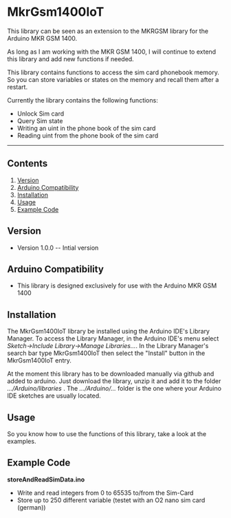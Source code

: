 # MkrGsm1400IoT

This library can be seen as an extension to the MKRGSM library for the Arduino MKR GSM 1400.

As long as I am working with the MKR GSM 1400, I will continue to extend this library and add new functions if needed.

This library contains functions to access the sim card phonebook memory. So you can store variables or states on the memory and recall them after a restart.


Currently the library contains the following functions:
- Unlock Sim card
- Query Sim state
- Writing an uint in the phone book of the sim card
- Reading uint from the phone book of the sim card


----------

## **Contents**
1.  [Version](https://github.com/phlpjo/MkrGsm1400IoT/tree/master#version)
2.  [Arduino Compatibility](https://github.com/phlpjo/MkrGsm1400IoT/tree/master#Arduino_Compatibility)
3. [Installation](https://github.com/phlpjo/MkrGsm1400IoT/tree/master#Installation)
4. [Usage](https://github.com/phlpjo/MkrGsm1400IoT/tree/master#Usage)
5. [Example Code](https://github.com/phlpjo/MkrGsm1400IoT/tree/master#Example_Code)

## **Version**

- Version 1.0.0 -- Intial version

## **Arduino Compatibility**

-  This library is designed exclusively for use with the Arduino MKR GSM 1400



## **Installation**

The MkrGsm1400IoT library be installed using the Arduino IDE's Library Manager. To access the Library Manager, in the Arduino IDE's menu select _Sketch->Include Library->Manage Libraries..._. In the Library Manager's search bar type MkrGsm1400IoT then select the "Install" button in the MkrGsm1400IoT entry.

At the moment this library has to be downloaded manually via github and added to arduino.
Just download the library, unzip it and add it to the folder _.../Arduino/libraries_ . The _.../Arduino/..._ folder is the one where your Arduino IDE sketches are usually located.

## **Usage**

So you know how to use the functions of this library, take a look at the examples.

## **Example Code**
**storeAndReadSimData.ino**
- Write and read integers from 0 to 65535 to/from the Sim-Card
- Store up to 250 different variable (testet with an O2 nano sim card (german))


